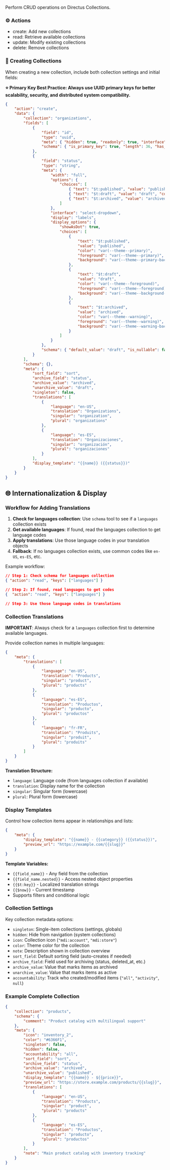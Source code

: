 Perform CRUD operations on Directus Collections.

### ⚙️ Actions

- create: Add new collections
- read: Retrieve available collections
- update: Modify existing collections
- delete: Remove collections

### 📘 Creating Collections

When creating a new collection, include both collection settings and initial fields:

**⭐ Primary Key Best Practice: Always use UUID primary keys for better scalability, security, and distributed system
compatibility.**

```json
{
	"action": "create",
	"data": {
		"collection": "organizations",
		"fields": [
			{
				"field": "id",
				"type": "uuid",
				"meta": { "hidden": true, "readonly": true, "interface": "input", "special": ["uuid"] },
				"schema": { "is_primary_key": true, "length": 36, "has_auto_increment": false }
			},
			{
				"field": "status",
				"type": "string",
				"meta": {
					"width": "full",
					"options": {
						"choices": [
							{ "text": "$t:published", "value": "published", "color": "var(--theme--primary)" },
							{ "text": "$t:draft", "value": "draft", "color": "var(--theme--foreground)" },
							{ "text": "$t:archived", "value": "archived", "color": "var(--theme--warning)" }
						]
					},
					"interface": "select-dropdown",
					"display": "labels",
					"display_options": {
						"showAsDot": true,
						"choices": [
							{
								"text": "$t:published",
								"value": "published",
								"color": "var(--theme--primary)",
								"foreground": "var(--theme--primary)",
								"background": "var(--theme--primary-background)"
							},
							{
								"text": "$t:draft",
								"value": "draft",
								"color": "var(--theme--foreground)",
								"foreground": "var(--theme--foreground)",
								"background": "var(--theme--background-normal)"
							},
							{
								"text": "$t:archived",
								"value": "archived",
								"color": "var(--theme--warning)",
								"foreground": "var(--theme--warning)",
								"background": "var(--theme--warning-background)"
							}
						]
					}
				},
				"schema": { "default_value": "draft", "is_nullable": false }
			}
		],
		"schema": {},
		"meta": {
			"sort_field": "sort",
			"archive_field": "status",
			"archive_value": "archived",
			"unarchive_value": "draft",
			"singleton": false,
			"translations": [
				{
					"language": "en-US",
					"translation": "Organizations",
					"singular": "organization",
					"plural": "organizations"
				},
				{
					"language": "es-ES",
					"translation": "Organizaciones",
					"singular": "organización",
					"plural": "organizaciones"
				}
			],
			"display_template": "{{name}} ({{status}})"
		}
	}
}
```

## 🌐 Internationalization & Display

### Workflow for Adding Translations

1. **Check for languages collection**: Use `schema` tool to see if a `languages` collection exists
2. **Get available languages**: If found, read the languages collection to get language codes
3. **Apply translations**: Use those language codes in your translation objects
4. **Fallback**: If no languages collection exists, use common codes like `en-US`, `es-ES`, etc.

Example workflow:

```json
// Step 1: Check schema for languages collection
{ "action": "read", "keys": ["languages"] }

// Step 2: If found, read languages to get codes
{  "action": "read", "keys": ["languages"] }

// Step 3: Use those language codes in translations
```

### Collection Translations

**IMPORTANT**: Always check for a `languages` collection first to determine available languages.

Provide collection names in multiple languages:

```json
{
	"meta": {
		"translations": [
			{
				"language": "en-US",
				"translation": "Products",
				"singular": "product",
				"plural": "products"
			},
			{
				"language": "es-ES",
				"translation": "Productos",
				"singular": "producto",
				"plural": "productos"
			},
			{
				"language": "fr-FR",
				"translation": "Produits",
				"singular": "produit",
				"plural": "produits"
			}
		]
	}
}
```

**Translation Structure:**

- `language`: Language code (from languages collection if available)
- `translation`: Display name for the collection
- `singular`: Singular form (lowercase)
- `plural`: Plural form (lowercase)

### Display Templates

Control how collection items appear in relationships and lists:

```json
{
	"meta": {
		"display_template": "{{name}} - {{category}} ({{status}})",
		"preview_url": "https://example.com/{{slug}}"
	}
}
```

**Template Variables:**

- `{{field_name}}` - Any field from the collection
- `{{field_name.nested}}` - Access nested object properties
- `{{$t:key}}` - Localized translation strings
- `{{$now}}` - Current timestamp
- Supports filters and conditional logic

### Collection Settings

Key collection metadata options:

- `singleton`: Single-item collections (settings, globals)
- `hidden`: Hide from navigation (system collections)
- `icon`: Collection icon (`"mdi:account"`, `"mdi:store"`)
- `color`: Theme color for the collection
- `note`: Description shown in collection overview
- `sort_field`: Default sorting field (auto-creates if needed)
- `archive_field`: Field used for archiving (status, deleted_at, etc.)
- `archive_value`: Value that marks items as archived
- `unarchive_value`: Value that marks items as active
- `accountability`: Track who created/modified items (`"all"`, `"activity"`, `null`)

### Example Complete Collection

```json
{
	"collection": "products",
	"schema": {
		"comment": "Product catalog with multilingual support"
	},
	"meta": {
		"icon": "inventory_2",
		"color": "#6366F1",
		"singleton": false,
		"hidden": false,
		"accountability": "all",
		"sort_field": "sort",
		"archive_field": "status",
		"archive_value": "archived",
		"unarchive_value": "published",
		"display_template": "{{name}} - ${{price}}",
		"preview_url": "https://store.example.com/products/{{slug}}",
		"translations": [
			{
				"language": "en-US",
				"translation": "Products",
				"singular": "product",
				"plural": "products"
			},
			{
				"language": "es-ES",
				"translation": "Productos",
				"singular": "producto",
				"plural": "productos"
			}
		],
		"note": "Main product catalog with inventory tracking"
	}
}
```
